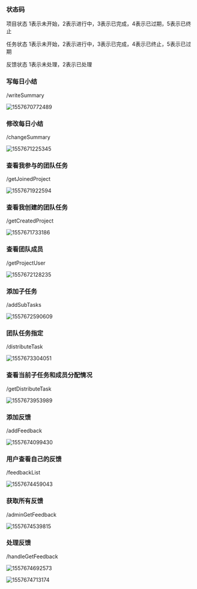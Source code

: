 ### 状态码

项目状态 1表示未开始，2表示进行中，3表示已完成，4表示已过期，5表示已终止

任务状态 1表示未开始，2表示进行中，3表示已完成，4表示已终止，5表示已过期

反馈状态 1表示未处理，2表示已处理

### 写每日小结

/writeSummary

![1557670772489](C:\Users\MY-T\AppData\Roaming\Typora\typora-user-images\1557670772489.png)

### 修改每日小结

/changeSummary

![1557671225345](C:\Users\MY-T\AppData\Roaming\Typora\typora-user-images\1557671225345.png)

### 查看我参与的团队任务

/getJoinedProject

![1557671922594](C:\Users\MY-T\AppData\Roaming\Typora\typora-user-images\1557671922594.png)

### 查看我创建的团队任务

/getCreatedProject

![1557671733186](C:\Users\MY-T\AppData\Roaming\Typora\typora-user-images\1557671733186.png)

### 查看团队成员

/getProjectUser

![1557672128235](C:\Users\MY-T\AppData\Roaming\Typora\typora-user-images\1557672128235.png)

### 添加子任务

/addSubTasks

![1557672590609](C:\Users\MY-T\AppData\Roaming\Typora\typora-user-images\1557672590609.png)

### 团队任务指定

/distributeTask

![1557673304051](C:\Users\MY-T\AppData\Roaming\Typora\typora-user-images\1557673304051.png)

### 查看当前子任务和成员分配情况

/getDistributeTask

![1557673953989](C:\Users\MY-T\AppData\Roaming\Typora\typora-user-images\1557673953989.png)

### 添加反馈

/addFeedback

![1557674099430](C:\Users\MY-T\AppData\Roaming\Typora\typora-user-images\1557674099430.png)

### 用户查看自己的反馈

/feedbackList

![1557674459043](C:\Users\MY-T\AppData\Roaming\Typora\typora-user-images\1557674459043.png)

### 获取所有反馈

/adminGetFeedback

![1557674539815](C:\Users\MY-T\AppData\Roaming\Typora\typora-user-images\1557674539815.png)

### 处理反馈

/handleGetFeedback

![1557674692573](C:\Users\MY-T\AppData\Roaming\Typora\typora-user-images\1557674692573.png)

![1557674713174](C:\Users\MY-T\AppData\Roaming\Typora\typora-user-images\1557674713174.png)